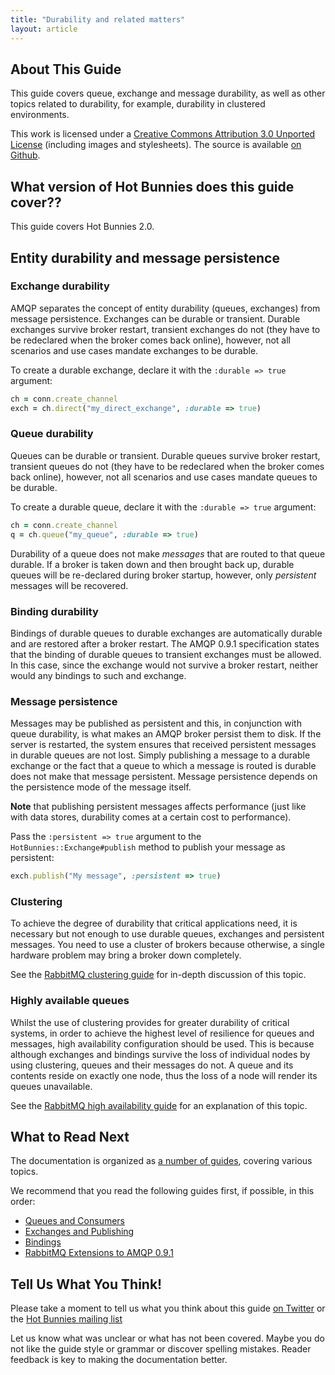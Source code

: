 ```yaml
---
title: "Durability and related matters"
layout: article
---
```


## About This Guide

This guide covers queue, exchange and message durability, as well as other topics related to durability, for example, durability in clustered environments.

This work is licensed under a <a rel="license" href="http://creativecommons.org/licenses/by/3.0/">Creative Commons Attribution 3.0 Unported License</a>
(including images and stylesheets). The source is available [on Github](https://github.com/ruby-amqp/rubybunny.info).


## What version of Hot Bunnies does this guide cover??

This guide covers Hot Bunnies 2.0.

## Entity durability and message persistence

### Exchange durability

AMQP separates the concept of entity durability (queues, exchanges) from message persistence. Exchanges can be durable or transient. Durable exchanges survive broker restart, transient exchanges do not (they have to be redeclared when the broker comes back online), however, not all scenarios and use cases mandate exchanges to be durable.

To create a durable exchange, declare it with the `:durable => true` argument:

``` ruby
ch = conn.create_channel
exch = ch.direct("my_direct_exchange", :durable => true)
```

### Queue durability

Queues can be durable or transient. Durable queues survive broker restart, transient queues do not (they have to be redeclared when the broker comes back online), however, not all scenarios and use cases mandate queues to be durable.

To create a durable queue, declare it with the `:durable => true` argument:

``` ruby
ch = conn.create_channel
q = ch.queue("my_queue", :durable => true)
```

Durability of a queue does not make _messages_ that are routed to that queue durable. If a broker is taken down and then brought back up, durable queues will be re-declared during broker startup, however, only _persistent_ messages will be recovered.

### Binding durability

Bindings of durable queues to durable exchanges are automatically durable and are restored after a broker restart. The AMQP 0.9.1 specification states that the binding of durable queues to transient exchanges must be allowed. In this case, since the exchange would not survive a broker restart, neither would any bindings to such and exchange.

### Message persistence

Messages may be published as persistent and this, in conjunction with queue durability, is what makes an AMQP broker persist them to disk. If the server is restarted, the system ensures that received persistent messages in durable queues are not lost. Simply publishing a message to a durable exchange or the fact that a queue to which a message is routed is durable does not make that message persistent. Message persistence depends on the persistence mode of the message itself.

**Note** that publishing persistent messages affects performance (just like with data stores, durability comes at a certain cost to performance).

Pass the `:persistent => true` argument to the `HotBunnies::Exchange#publish` method to publish your message as persistent:

``` ruby
exch.publish("My message", :persistent => true)
```

### Clustering

To achieve the degree of durability that critical applications need, it is necessary but not enough to use durable queues, exchanges and persistent messages. You need to use a cluster of brokers because otherwise, a single hardware problem may bring a broker down completely.

See the [RabbitMQ clustering guide](http://www.rabbitmq.com/clustering.html) for in-depth discussion of this topic.

### Highly available queues

Whilst the use of clustering provides for greater durability of critical systems, in order to achieve the highest level of resilience for queues and messages, high availability configuration should be used. This is because although exchanges and bindings survive the loss of individual nodes by using clustering, queues and their messages do not. A queue and its contents reside on exactly one node, thus the loss of a node will render its queues unavailable.

See the [RabbitMQ high availability guide](http://www.rabbitmq.com/ha.html) for an explanation of this topic.

## What to Read Next

The documentation is organized as [a number of guides](/articles/guides.html), covering various topics.

We recommend that you read the following guides first, if possible, in this order:

 * [Queues and Consumers](/articles/queues.html)
 * [Exchanges and Publishing](/articles/exchanges.html)
 * [Bindings](/articles/bindings.html)
 * [RabbitMQ Extensions to AMQP 0.9.1](/articles/rabbitmq_extensions.html)

## Tell Us What You Think!

Please take a moment to tell us what you think about this guide [on Twitter](http://twitter.com/rubyamqp) or the [Hot Bunnies mailing list](https://groups.google.com/forum/#!forum/ruby-amqp)

Let us know what was unclear or what has not been covered. Maybe you do not like the guide style or grammar or discover spelling mistakes. Reader feedback is key to making the documentation better.
